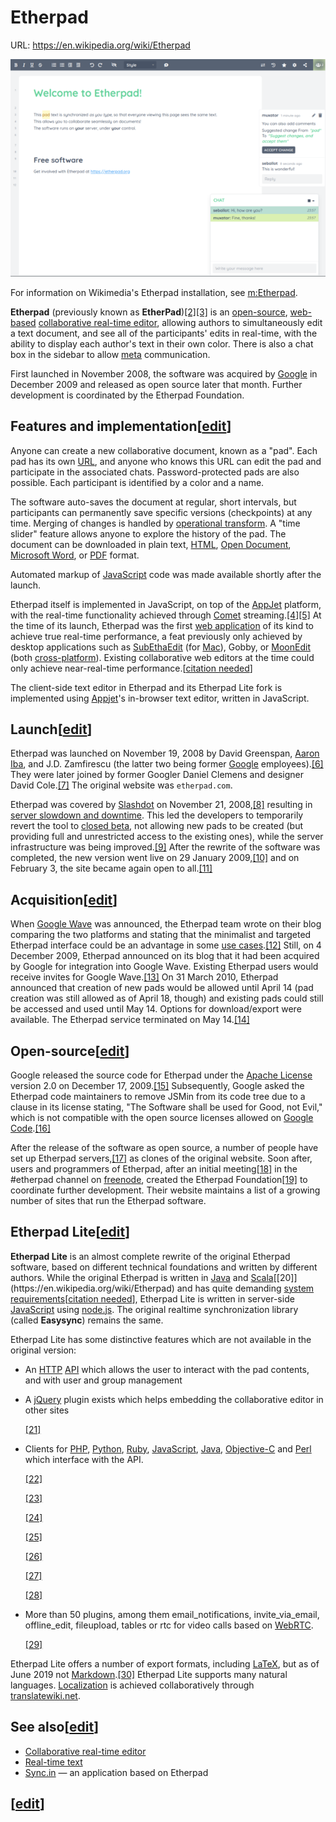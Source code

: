 # Etherpad

URL: https://en.wikipedia.org/wiki/Etherpad

![600px-Etherpad-1.8.4.png](Etherpad%20d520f3ae49454b168860f5b8aa111c10/600px-Etherpad-1.8.4.png)

For information on Wikimedia's Etherpad installation, see [m:Etherpad](https://meta.wikimedia.org/wiki/Etherpad).

**Etherpad** (previously known as **EtherPad**)[[2][3]](https://en.wikipedia.org/wiki/Etherpad) is an [open-source](https://en.wikipedia.org/wiki/Open-source_software), [web-based](https://en.wikipedia.org/wiki/Web-based) [collaborative real-time editor](https://en.wikipedia.org/wiki/Collaborative_real-time_editor), allowing authors to simultaneously edit a text document, and see all of the participants' edits in real-time, with the ability to display each author's text in their own color. There is also a chat box in the sidebar to allow [meta](https://en.wikipedia.org/wiki/Meta) communication.

First launched in November 2008, the software was acquired by [Google](https://en.wikipedia.org/wiki/Google) in December 2009 and released as open source later that month. Further development is coordinated by the Etherpad Foundation.

## Features and implementation[[edit](https://en.wikipedia.org/w/index.php?title=Etherpad&action=edit&section=1)]

Anyone can create a new collaborative document, known as a "pad". Each pad has its own [URL](https://en.wikipedia.org/wiki/URL), and anyone who knows this URL can edit the pad and participate in the associated chats. Password-protected pads are also possible. Each participant is identified by a color and a name.

The software auto-saves the document at regular, short intervals, but participants can permanently save specific versions (checkpoints) at any time. Merging of changes is handled by [operational transform](https://en.wikipedia.org/wiki/Operational_transformation). A "time slider" feature allows anyone to explore the history of the pad. The document can be downloaded in plain text, [HTML](https://en.wikipedia.org/wiki/HTML), [Open Document](https://en.wikipedia.org/wiki/Open_Document), [Microsoft Word](https://en.wikipedia.org/wiki/Microsoft_Word), or [PDF](https://en.wikipedia.org/wiki/PDF) format.

Automated markup of [JavaScript](https://en.wikipedia.org/wiki/JavaScript) code was made available shortly after the launch.

Etherpad itself is implemented in JavaScript, on top of the [AppJet](https://en.wikipedia.org/wiki/AppJet) platform, with the real-time functionality achieved through [Comet](https://en.wikipedia.org/wiki/Comet_(programming)) streaming.[[4][5]](https://en.wikipedia.org/wiki/Etherpad) At the time of its launch, Etherpad was the first [web application](https://en.wikipedia.org/wiki/Web_application) of its kind to achieve true real-time performance, a feat previously only achieved by desktop applications such as [SubEthaEdit](https://en.wikipedia.org/wiki/SubEthaEdit) (for [Mac](https://en.wikipedia.org/wiki/Macintosh)), Gobby, or [MoonEdit](https://en.wikipedia.org/wiki/MoonEdit) (both [cross-platform](https://en.wikipedia.org/wiki/Cross-platform)). Existing collaborative web editors at the time could only achieve near-real-time performance.[[citation needed](https://en.wikipedia.org/wiki/Wikipedia:Citation_needed)]

The client-side text editor in Etherpad and its Etherpad Lite fork is implemented using [Appjet](https://en.wikipedia.org/wiki/Appjet)'s in-browser text editor, written in JavaScript.

## Launch[[edit](https://en.wikipedia.org/w/index.php?title=Etherpad&action=edit&section=2)]

Etherpad was launched on November 19, 2008 by David Greenspan, [Aaron Iba](https://en.wikipedia.org/wiki/Aaron_Iba), and J.D. Zamfirescu (the latter two being former [Google](https://en.wikipedia.org/wiki/Google) employees).[[6]](https://en.wikipedia.org/wiki/Etherpad) They were later joined by former Googler Daniel Clemens and designer David Cole.[[7]](https://en.wikipedia.org/wiki/Etherpad) The original website was `etherpad.com`.

Etherpad was covered by [Slashdot](https://en.wikipedia.org/wiki/Slashdot) on November 21, 2008,[[8]](https://en.wikipedia.org/wiki/Etherpad) resulting in [server slowdown and downtime](https://en.wikipedia.org/wiki/Slashdot_effect). This led the developers to temporarily revert the tool to [closed beta](https://en.wikipedia.org/wiki/Beta_version), not allowing new pads to be created (but providing full and unrestricted access to the existing ones), while the server infrastructure was being improved.[[9]](https://en.wikipedia.org/wiki/Etherpad) After the rewrite of the software was completed, the new version went live on 29 January 2009,[[10]](https://en.wikipedia.org/wiki/Etherpad) and on February 3, the site became again open to all.[[11]](https://en.wikipedia.org/wiki/Etherpad)

## Acquisition[[edit](https://en.wikipedia.org/w/index.php?title=Etherpad&action=edit&section=3)]

When [Google Wave](https://en.wikipedia.org/wiki/Google_Wave) was announced, the Etherpad team wrote on their blog comparing the two platforms and stating that the minimalist and targeted Etherpad interface could be an advantage in some [use cases](https://en.wikipedia.org/wiki/Use_case).[[12]](https://en.wikipedia.org/wiki/Etherpad) Still, on 4 December 2009, Etherpad announced on its blog that it had been acquired by Google for integration into Google Wave. Existing Etherpad users would receive invites for Google Wave.[[13]](https://en.wikipedia.org/wiki/Etherpad) On 31 March 2010, Etherpad announced that creation of new pads would be allowed until April 14 (pad creation was still allowed as of April 18, though) and existing pads could still be accessed and used until May 14. Options for download/export were available. The Etherpad service terminated on May 14.[[14]](https://en.wikipedia.org/wiki/Etherpad)

## Open-source[[edit](https://en.wikipedia.org/w/index.php?title=Etherpad&action=edit&section=4)]

Google released the source code for Etherpad under the [Apache License](https://en.wikipedia.org/wiki/Apache_License) version 2.0 on December 17, 2009.[[15]](https://en.wikipedia.org/wiki/Etherpad) Subsequently, Google asked the Etherpad code maintainers to remove JSMin from its code tree due to a clause in its license stating, "The Software shall be used for Good, not Evil," which is not compatible with the open source licenses allowed on [Google Code](https://en.wikipedia.org/wiki/Google_Code).[[16]](https://en.wikipedia.org/wiki/Etherpad)

After the release of the software as open source, a number of people have set up Etherpad servers,[[17]](https://en.wikipedia.org/wiki/Etherpad) as clones of the original website. Soon after, users and programmers of Etherpad, after an initial meeting[[18]](https://en.wikipedia.org/wiki/Etherpad) in the #etherpad channel on [freenode](https://en.wikipedia.org/wiki/Freenode), created the Etherpad Foundation[[19]](https://en.wikipedia.org/wiki/Etherpad) to coordinate further development. Their website maintains a list of a growing number of sites that run the Etherpad software.

## Etherpad Lite[[edit](https://en.wikipedia.org/w/index.php?title=Etherpad&action=edit&section=5)]

**Etherpad Lite** is an almost complete rewrite of the original Etherpad software, based on different technical foundations and written by different authors. While the original Etherpad is written in [Java](https://en.wikipedia.org/wiki/Java_(programming_language)) and [Scala](https://en.wikipedia.org/wiki/Scala_(programming_language))[[20]](https://en.wikipedia.org/wiki/Etherpad) and has quite demanding [system requirements](https://en.wikipedia.org/wiki/System_requirements)[[citation needed](https://en.wikipedia.org/wiki/Wikipedia:Citation_needed)], Etherpad Lite is written in server-side [JavaScript](https://en.wikipedia.org/wiki/JavaScript) using [node.js](https://en.wikipedia.org/wiki/Node.js). The original realtime synchronization library (called **Easysync**) remains the same.

Etherpad Lite has some distinctive features which are not available in the original version:

- An [HTTP](https://en.wikipedia.org/wiki/Hypertext_Transfer_Protocol) [API](https://en.wikipedia.org/wiki/Application_programming_interface) which allows the user to interact with the pad contents, and with user and group management
- A [jQuery](https://en.wikipedia.org/wiki/JQuery) plugin exists which helps embedding the collaborative editor in other sites
    
    [[21]](https://en.wikipedia.org/wiki/Etherpad)
    
- Clients for [PHP](https://en.wikipedia.org/wiki/PHP), [Python](https://en.wikipedia.org/wiki/Python_(programming_language)), [Ruby](https://en.wikipedia.org/wiki/Ruby_(programming_language)), [JavaScript](https://en.wikipedia.org/wiki/JavaScript), [Java](https://en.wikipedia.org/wiki/Java_(programming_language)), [Objective-C](https://en.wikipedia.org/wiki/Objective-C) and [Perl](https://en.wikipedia.org/wiki/Perl) which interface with the API.
    
    [[22]](https://en.wikipedia.org/wiki/Etherpad)
    
    [[23]](https://en.wikipedia.org/wiki/Etherpad)
    
    [[24]](https://en.wikipedia.org/wiki/Etherpad)
    
    [[25]](https://en.wikipedia.org/wiki/Etherpad)
    
    [[26]](https://en.wikipedia.org/wiki/Etherpad)
    
    [[27]](https://en.wikipedia.org/wiki/Etherpad)
    
    [[28]](https://en.wikipedia.org/wiki/Etherpad)
    
- More than 50 plugins, among them email_notifications, invite_via_email, offline_edit, fileupload, tables or rtc for video calls based on [WebRTC](https://en.wikipedia.org/wiki/WebRTC).
    
    [[29]](https://en.wikipedia.org/wiki/Etherpad)
    

Etherpad Lite offers a number of export formats, including [LaTeX](https://en.wikipedia.org/wiki/LaTeX), but as of June 2019 not [Markdown](https://en.wikipedia.org/wiki/Markdown).[[30]](https://en.wikipedia.org/wiki/Etherpad) Etherpad Lite supports many natural languages. [Localization](https://en.wikipedia.org/wiki/Internationalization_and_localization) is achieved collaboratively through [translatewiki.net](https://en.wikipedia.org/wiki/Translatewiki.net).

## See also[[edit](https://en.wikipedia.org/w/index.php?title=Etherpad&action=edit&section=6)]

- [Collaborative real-time editor](https://en.wikipedia.org/wiki/Collaborative_real-time_editor)
- [Real-time text](https://en.wikipedia.org/wiki/Real-time_text)
- [Sync.in](https://en.wikipedia.org/wiki/Sync.in) — an application based on Etherpad

## [[edit](https://en.wikipedia.org/w/index.php?title=Etherpad&action=edit&section=7)]